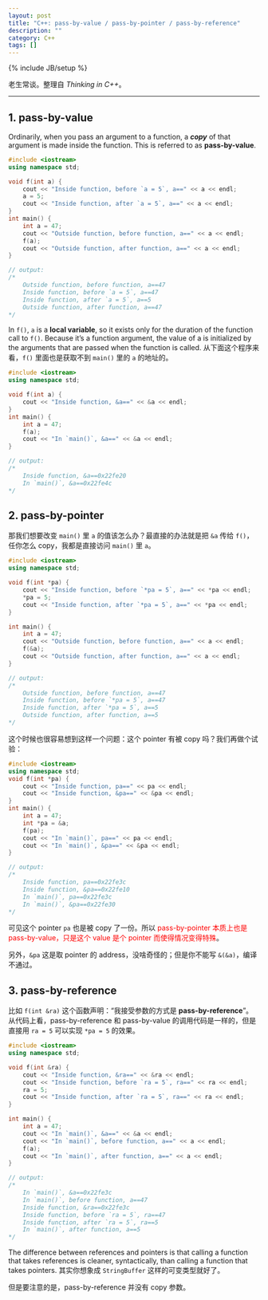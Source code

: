 ```yaml
---
layout: post
title: "C++: pass-by-value / pass-by-pointer / pass-by-reference"
description: ""
category: C++
tags: []
---
```

{% include JB/setup %}

老生常谈。整理自 _Thinking in C++_。

-----

## 1. pass-by-value

Ordinarily, when you pass an argument to a function, a _**copy**_ of that argument is made inside the function. This is referred to as **pass-by-value**.

```cpp
#include <iostream>
using namespace std;

void f(int a) {
	cout << "Inside function, before `a = 5`, a==" << a << endl; 
	a = 5;
	cout << "Inside function, after `a = 5`, a==" << a << endl; 
}
int main() {
	int a = 47;
	cout << "Outside function, before function, a==" << a << endl; 
	f(a);
	cout << "Outside function, after function, a==" << a << endl; 
}

// output:
/* 
	Outside function, before function, a==47
	Inside function, before `a = 5`, a==47
	Inside function, after `a = 5`, a==5
	Outside function, after function, a==47
*/
```
	
In `f()`, `a` is a **local variable**, so it exists only for the duration of the function call to `f()`. Because it’s a function argument, the value of a is initialized by the arguments that are passed when the function is called. 从下面这个程序来看，`f()` 里面也是获取不到 `main()` 里的 `a` 的地址的。

```cpp
#include <iostream>
using namespace std;

void f(int a) {
	cout << "Inside function, &a==" << &a << endl;
}
int main() {
	int a = 47;
	f(a);
	cout << "In `main()`, &a==" << &a << endl;
}

// output:
/*  
	Inside function, &a==0x22fe20
	In `main()`, &a==0x22fe4c
*/
```

## 2. pass-by-pointer

那我们想要改变 `main()` 里 `a` 的值该怎么办？最直接的办法就是把 `&a` 传给 `f()`，任你怎么 copy，我都是直接访问 `main()` 里 `a`。

```cpp
#include <iostream>
using namespace std;

void f(int *pa) {
	cout << "Inside function, before `*pa = 5`, a==" << *pa << endl; 
	*pa = 5;
	cout << "Inside function, after `*pa = 5`, a==" << *pa << endl; 
}

int main() {
	int a = 47;
	cout << "Outside function, before function, a==" << a << endl; 
	f(&a);
	cout << "Outside function, after function, a==" << a << endl; 
}

// output:
/*
	Outside function, before function, a==47
	Inside function, before `*pa = 5`, a==47
	Inside function, after `*pa = 5`, a==5
	Outside function, after function, a==5
*/
```

这个时候也很容易想到这样一个问题：这个 pointer 有被 copy 吗？我们再做个试验：

```cpp
#include <iostream>
using namespace std;
void f(int *pa) {
	cout << "Inside function, pa==" << pa << endl;
	cout << "Inside function, &pa==" << &pa << endl;
}
int main() {
	int a = 47;
	int *pa = &a;
	f(pa);
	cout << "In `main()`, pa==" << pa << endl;
	cout << "In `main()`, &pa==" << &pa << endl;
}

// output: 
/* 
	Inside function, pa==0x22fe3c
	Inside function, &pa==0x22fe10
	In `main()`, pa==0x22fe3c
	In `main()`, &pa==0x22fe30
*/
```

可见这个 pointer `pa` 也是被 copy 了一份。所以 <font color="red">pass-by-pointer 本质上也是 pass-by-value，只是这个 value 是个 pointer 而使得情况变得特殊</font>。

另外，`&pa` 这是取 pointer 的 address，没啥奇怪的；但是你不能写 `&(&a)`，编译不通过。

## 3. pass-by-reference

比如 `f(int &ra)` 这个函数声明：“我接受参数的方式是 **pass-by-reference**”。从代码上看，pass-by-reference 和 pass-by-value 的调用代码是一样的，但是直接用 `ra = 5` 可以实现 `*pa = 5` 的效果。

```cpp
#include <iostream>
using namespace std;

void f(int &ra) {
	cout << "Inside function, &ra==" << &ra << endl;
	cout << "Inside function, before `ra = 5`, ra==" << ra << endl;
	ra = 5;
	cout << "Inside function, after `ra = 5`, ra==" << ra << endl;
}

int main() {
	int a = 47;
	cout << "In `main()`, &a==" << &a << endl;
	cout << "In `main()`, before function, a==" << a << endl; 
	f(a);
	cout << "In `main()`, after function, a==" << a << endl; 
}

// output:
/*
	In `main()`, &a==0x22fe3c
	In `main()`, before function, a==47
	Inside function, &ra==0x22fe3c
	Inside function, before `ra = 5`, ra==47
	Inside function, after `ra = 5`, ra==5
	In `main()`, after function, a==5
*/
```

The difference between references and pointers is that calling a function that takes references is cleaner, syntactically, than calling a function that takes pointers. 其实你想象成 `StringBuffer` 这样的可变类型就好了。

但是要注意的是，pass-by-reference 并没有 copy 参数。